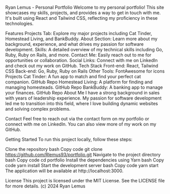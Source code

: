 Ryan Lemus - Personal Portfolio
Welcome to my personal portfolio! This site showcases my skills, projects, and provides a way to get in touch with me. It's built using React and Tailwind CSS, reflecting my proficiency in these technologies.

Features
Projects Tab: Explore my major projects including Cat Tinder, Homestead Living, and BankBuddy.
About Section: Learn more about my background, experience, and what drives my passion for software development.
Skills: A detailed overview of my technical skills including Go, Ruby, Ruby on Rails, and more.
Contact Me: Easily reach out to me for opportunities or collaboration.
Social Links: Connect with me on LinkedIn and check out my work on GitHub.
Tech Stack
Front-end: React, Tailwind CSS
Back-end: Go, Ruby, Ruby on Rails
Other Tools: FontAwesome for icons
Projects
Cat Tinder: A fun app to match and find your perfect cat companion. GitHub Repo
Homestead Living: A platform for finding and managing homesteads. GitHub Repo
BankBuddy: A banking app to manage your finances. GitHub Repo
About Me
I have a strong background in sales with years of leadership experience. My passion for software development led me to transition into this field, where I love building dynamic websites and solving complex problems.

Contact
Feel free to reach out via the contact form on my portfolio or connect with me on LinkedIn. You can also view more of my work on my GitHub.

Getting Started
To run this project locally, follow these steps:

Clone the repository
bash
Copy code
git clone https://github.com/Rlemus93/portfolio.git
Navigate to the project directory
bash
Copy code
cd portfolio
Install the dependencies using Yarn
bash
Copy code
yarn install
Start the development server
bash
Copy code
yarn start
The application will be available at http://localhost:3000.

License
This project is licensed under the MIT License. See the LICENSE file for more details. (c) 2024 Ryan Lemus
